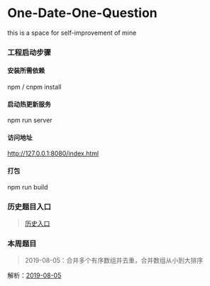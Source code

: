 # One-Date-One-Question
this is a space for self-improvement of mine

### 工程启动步骤

#### 安装所需依赖
npm / cnpm install 

#### 启动热更新服务
npm run server  

#### 访问地址
http://127.0.0.1:8080/index.html


#### 打包
npm run build

### 历史题目入口

> [历史入口](https://github.com/dorseysen/One-Date-One-Question/blob/master/src/history.md)  

### 本周题目

> 2019-08-05：合并多个有序数组并去重，合并数组从小到大排序

解析：[2019-08-05](https://github.com/dorseysen/One-Date-One-Question/issues/90)  






